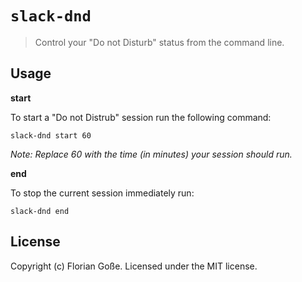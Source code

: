 # `slack-dnd`

> Control your "Do not Disturb" status from the command line.


## Usage

**start**

To start a "Do not Distrub" session run the following command:

```
slack-dnd start 60
```

*Note: Replace 60 with the time (in minutes) your session should run.*


**end**

To stop the current session immediately run:

```
slack-dnd end
```


## License
Copyright (c) Florian Goße. Licensed under the MIT license.
